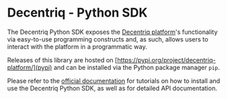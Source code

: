 # Decentriq - Python SDK

The Decentriq Python SDK exposes the [Decentriq platform](platform.decentriq.com)'s functionality via easy-to-use programming constructs and, as such, allows
users to interact with the platform in a programmatic way.

Releases of this library are hosted on [https://pypi.org/project/decentriq-platform/](pypi) and can be installed via the Python package manager `pip`.

Please refer to the [official documentation](https://docs.decentriq.com/python) for tutorials on how to install and use the
Decentriq Python SDK, as well as for detailed API documentation.
